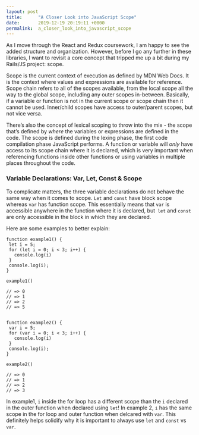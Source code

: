 ```yaml
---
layout: post
title:      "A Closer Look into JavaScript Scope"
date:       2019-12-19 20:19:11 +0000
permalink:  a_closer_look_into_javascript_scope
---
```



As I move through the React and Redux coursework, I am happy to see the added structure and organization. However, before I go any further in these libraries, I want to revisit a core concept that tripped me up a bit during my Rails/JS project: scope.

Scope is the current context of execution as defined by MDN Web Docs. It is the context where values and expressions are available for reference. Scope chain refers to all of the scopes available, from the local scope all the way to the global scope, including any outer scopes in-between. Basically, if a variable or function is not in the current scope or scope chain then it cannot be used. Inner/child scopes have access to outer/parent scopes, but not vice versa.

There’s also the concept of lexical scoping to throw into the mix - the scope that’s defined by *where* the variables or expressions are defined in the code. The scope is defined during the lexing phase, the first code compilation phase JavaScript performs. A function or variable will *only* have access to its scope chain where it is declared, which is very important when referencing functions inside other functions or using variables in multiple places throughout the code.

### Variable Declarations: Var, Let, Const & Scope

To complicate matters, the three variable declarations do not behave the same way when it comes to scope. `Let` and `const` have block scope whereas `var` has function scope. This essentially means that `var` is accessible anywhere in the function where it is declared, but` let` and `const` are only accessible in the block in which they are declared.

Here are some examples to better explain: 

```
function example1() {
 let i = 5;
 for (let i = 0; i < 3; i++) {
   console.log(i)
 }
 console.log(i);
}

example1()

// => 0
// => 1
// => 2
// => 5


function example2() {
 var i = 5;
 for (var i = 0; i < 3; i++) {
   console.log(i)
 }
 console.log(i);
}

example2()

// => 0
// => 1
// => 2
// => 3

```

In example1, `i` inside the for loop has a different scope than the `i` declared in the outer function when declared using `let`! In example 2, `i` has the same scope in the for loop and outer function when delcared with `var`. This definitely helps solidify why it is important to always use `let` and `const` vs `var`. 

